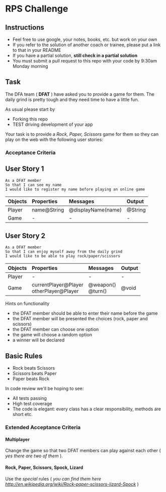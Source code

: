 # RPS Challenge

Instructions
-------

* Feel free to use google, your notes, books, etc. but work on your own
* If you refer to the solution of another coach or trainee, please put a link to that in your README
* If you have a partial solution, **still check in a partial solution**
* You must submit a pull request to this repo with your code by 9:30am Monday morning

Task
----

The DFA team ( **DFAT** ) have asked you to provide a game for them. The daily grind is pretty tough and they need time to have a little fun.

As usual please start by

* Forking this repo
* TEST driving development of your app

Your task is to provide a _Rock, Paper, Scissors_ game for them so they can play on the web with the following user stories:

### Acceptance Criteria

## User Story 1
```
As a DFAT member
So that I can see my name
I would like to register my name before playing an online game
```
| Objects | Properties  | Messages           | Output  |
| :------ | :---------- | :----------------- | :------ |
| Player  | name@String | @displayName(name) | @String |
| Game    | -           | -                  | -       |

## User Story 2
```
As a DFAT member
So that I can enjoy myself away from the daily grind
I would like to be able to play rock/paper/scissors
```
| Objects | Properties                                   | Messages               | Output |
| :------ | :------------------------------------------- | :--------------------- | :----- |
| Player  | -                                            | -                      | -      |
| Game    | currentPlayer@Player <br> otherPlayer@Player | @weapon() <br> @turn() | @void  |

Hints on functionality

- the DFAT member should be able to enter their name before the game
- the DFAT member will be presented the choices (rock, paper and scissors)
- the DFAT member can choose one option
- the game will choose a random option
- a winner will be declared

## Basic Rules

- Rock beats Scissors
- Scissors beats Paper
- Paper beats Rock

In code review we'll be hoping to see:

* All tests passing
* High test coverage
* The code is elegant: every class has a clear responsibility, methods are short etc.

### Extended Acceptance Criteria

#### Multiplayer

Change the game so that two DFAT members can play against each other ( _yes there are two of them_ ).

#### Rock, Paper, Scissors, Spock, Lizard

Use the _special_ rules ( _you can find them here http://en.wikipedia.org/wiki/Rock-paper-scissors-lizard-Spock_ )
